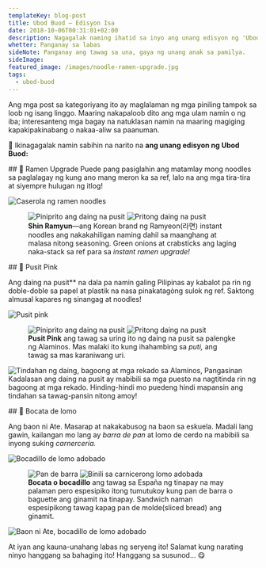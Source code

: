 ```yaml
---
templateKey: blog-post
title: Ubod Buod — Edisyon Isa
date: 2018-10-06T00:31:01+02:00
description: Nagagalak naming ihatid sa inyo ang unang edisyon ng 'Ubod Buod'.
whetter: Panganay sa labas
sideNote: Panganay ang tawag sa una, gaya ng unang anak sa pamilya.
sideImage:
featured_image: /images/noodle-ramen-upgrade.jpg
tags:
  - ubod-buod
---
```


Ang mga post sa kategoriyang ito ay maglalaman ng mga piniling tampok sa loob ng isang linggo. Maaring nakapaloob dito ang mga ulam namin o ng iba; interesanteng mga bagay na natuklasan namin na maaring magiging kapakipakinabang o nakaa-aliw sa paanuman.

🎉 Ikinagagalak namin sabihin na narito na **ang unang edisyon ng Ubod Buod:**

<div class="liner"></div>
## 🍜 Ramen Upgrade
Puede pang pasiglahin ang matamlay mong noodles sa paglalagay ng kung ano mang meron ka sa ref, lalo na ang mga tira-tira at siyempre hulugan ng itlog!

![Caserola ng ramen noodles](/images/ramen-pot.jpg)

<figure class="two-up">
  <img src="/images/noodle-ramen-open.jpg" alt="Piniprito ang daing na pusit">
  <img src="/images/green-onions-palito-mar.jpg" alt="Pritong daing na pusit">
  <figcaption>
    <strong>Shin Ramyun</strong>—ang Korean brand ng Ramyeon(라면) instant noodles ang nakakahiligan naming dahil sa maanghang at malasa nitong seasoning. Green onions at crabsticks ang laging naka-stack sa ref para sa <em>instant ramen upgrade!</em>
  </figcaption>
</figure>

<div class="liner"></div>
## 🦑 Pusit Pink

Ang daing na pusit** na dala pa namin galing Pilipinas ay kabalot pa rin ng doble-doble sa papel at plastik na nasa pinakatagòng sulok ng ref. Saktong almusal kapares ng sinangag at noodles!

<img class="wide" src="/images/pusit-pink-daing-supot.jpg" alt="Pusit pink">

<figure class="two-up">
  <img src ="/images/pusit-daing-pinirito.jpg" alt="Piniprito ang daing na pusit">
  <img src ="/images/dried-pusit-fried.jpg" alt="Pritong daing na pusit">
  <figcaption>
    <strong>Pusit Pink</strong> ang tawag sa uring ito ng daing na pusit sa palengke ng Alaminos. Mas malaki ito kung ihahambing sa <em>puti,</em> ang tawag sa mas karaniwang uri.
  </figcaption>
</figure>

![Tindahan ng daing, bagoong at mga rekado sa Alaminos, Pangasinan](/images/daing-bagoong-tindahan.jpg)
Kadalasan ang daing na pusit ay mabibili sa mga puesto na nagtitinda rin ng bagoong at mga rekado. Hinding-hindi mo puedeng hindi mapansin ang tindahan sa tawag-pansin nitong amoy!

<div class="liner"></div>
## 🥖 Bocata de lomo

Ang baon ni Ate. Masarap at nakakabusog na baon sa eskuela. Madali lang gawin, kailangan mo lang ay _barra de pan_ at lomo de cerdo na mabibili sa inyong suking _carnercería._

![Bocadillo de lomo adobado](/images/baon-ni-ate-lomo.jpg)

<figure class="two-up">
  <img src="/images/pan-de-barra.jpg" alt="Pan de barra">
  <img src="/images/lomo-adobada-slices.jpg" alt="Binili sa carnicerong lomo adobada">
  <figcaption>
    <strong>Bocata o bocadillo</strong> ang tawag sa España ng tinapay na may palaman pero espesipiko itong tumutukoy kung pan de barra o baguette ang ginamit na tinapay. Sandwich naman espesipikong tawag kapag pan de molde(sliced bread) ang ginamit.
  </figcaption>
</figure>

<img class="wide" src="/images/baon-ni-ate-bocata-lomo.jpg" alt="Baon ni Ate, bocadillo de lomo adobado">

At iyan ang kauna-unahang labas ng seryeng ito! Salamat kung narating ninyo hanggang sa bahaging ito! Hanggang sa susunod… 😋


